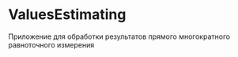 # ValuesEstimating
Приложение для обработки результатов прямого многократного равноточного измерения
